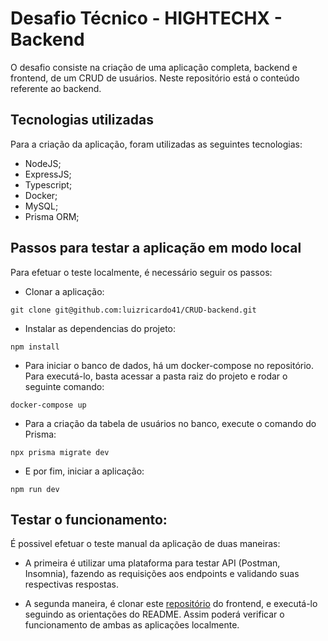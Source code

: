 # Desafio Técnico - HIGHTECHX - Backend

O desafio consiste na criação de uma aplicação completa, backend e frontend, de um CRUD de usuários. Neste repositório está o conteúdo referente ao backend.

## Tecnologias utilizadas

Para a criação da aplicação, foram utilizadas as seguintes tecnologias:
  
  - NodeJS;
  - ExpressJS;
  - Typescript;
  - Docker;
  - MySQL;
  - Prisma ORM;
  
## Passos para testar a aplicação em modo local

Para efetuar o teste localmente, é necessário seguir os passos:

- Clonar a aplicação: 

`git clone git@github.com:luizricardo41/CRUD-backend.git`

- Instalar as dependencias do projeto: 

`npm install`

- Para iniciar o banco de dados, há um docker-compose no repositório. Para executá-lo, basta acessar a pasta raiz do projeto e rodar o seguinte comando:

`docker-compose up`

- Para a criação da tabela de usuários no banco, execute o comando do Prisma:

`npx prisma migrate dev`

- E por fim, iniciar a aplicação:

`npm run dev`

## Testar o funcionamento:

É possivel efetuar o teste manual da aplicação de duas maneiras:

- A primeira é utilizar uma plataforma para testar API (Postman, Insomnia), fazendo as requisições aos endpoints e validando suas respectivas respostas.

- A segunda maneira, é clonar este [repositório](https://github.com/luizricardo41/CRUD-frontend) do frontend, e executá-lo seguindo as orientações do README. Assim poderá verificar o funcionamento de ambas as aplicações localmente.
